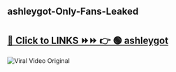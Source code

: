
 ## ashleygot-Only-Fans-Leaked

# <h2><a href="https://clipsfans.com/ashleygot&ref=git">🔗 Click to LINKS ⏩⏩ 👉 🟢 ashleygot </a></h2>

<a href="https://clipsfans.com/ashleygot&ref=git" rel="nofollow" data-target="animated-image.originalLink"><img src="https://i.ibb.co.com/xMMVF88/686577567.gif" alt="Viral Video Original" style="max-width: 100%; display: inline-block;" data-target="animated-image.originalImage"></a>
